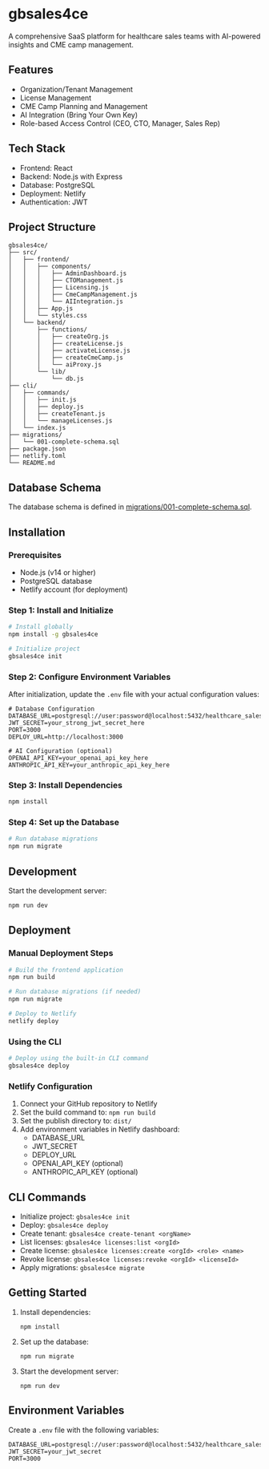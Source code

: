 # gbsales4ce

A comprehensive SaaS platform for healthcare sales teams with AI-powered insights and CME camp management.

## Features

- Organization/Tenant Management
- License Management
- CME Camp Planning and Management
- AI Integration (Bring Your Own Key)
- Role-based Access Control (CEO, CTO, Manager, Sales Rep)

## Tech Stack

- Frontend: React
- Backend: Node.js with Express
- Database: PostgreSQL
- Deployment: Netlify
- Authentication: JWT

## Project Structure

```
gbsales4ce/
├── src/
│   ├── frontend/
│   │   ├── components/
│   │   │   ├── AdminDashboard.js
│   │   │   ├── CTOManagement.js
│   │   │   ├── Licensing.js
│   │   │   ├── CmeCampManagement.js
│   │   │   └── AIIntegration.js
│   │   ├── App.js
│   │   └── styles.css
│   └── backend/
│       ├── functions/
│       │   ├── createOrg.js
│       │   ├── createLicense.js
│       │   ├── activateLicense.js
│       │   ├── createCmeCamp.js
│       │   └── aiProxy.js
│       └── lib/
│           └── db.js
├── cli/
│   ├── commands/
│   │   ├── init.js
│   │   ├── deploy.js
│   │   ├── createTenant.js
│   │   └── manageLicenses.js
│   └── index.js
├── migrations/
│   └── 001-complete-schema.sql
├── package.json
├── netlify.toml
└── README.md
```

## Database Schema

The database schema is defined in [migrations/001-complete-schema.sql](migrations/001-complete-schema.sql).

## Installation

### Prerequisites
- Node.js (v14 or higher)
- PostgreSQL database
- Netlify account (for deployment)

### Step 1: Install and Initialize

```bash
# Install globally
npm install -g gbsales4ce

# Initialize project
gbsales4ce init
```

### Step 2: Configure Environment Variables

After initialization, update the `.env` file with your actual configuration values:

```
# Database Configuration
DATABASE_URL=postgresql://user:password@localhost:5432/healthcare_sales
JWT_SECRET=your_strong_jwt_secret_here
PORT=3000
DEPLOY_URL=http://localhost:3000

# AI Configuration (optional)
OPENAI_API_KEY=your_openai_api_key_here
ANTHROPIC_API_KEY=your_anthropic_api_key_here
```

### Step 3: Install Dependencies

```bash
npm install
```

### Step 4: Set up the Database

```bash
# Run database migrations
npm run migrate
```

## Development

Start the development server:

```bash
npm run dev
```

## Deployment

### Manual Deployment Steps

```bash
# Build the frontend application
npm run build

# Run database migrations (if needed)
npm run migrate

# Deploy to Netlify
netlify deploy
```

### Using the CLI

```bash
# Deploy using the built-in CLI command
gbsales4ce deploy
```

### Netlify Configuration

1. Connect your GitHub repository to Netlify
2. Set the build command to: `npm run build`
3. Set the publish directory to: `dist/`
4. Add environment variables in Netlify dashboard:
   - DATABASE_URL
   - JWT_SECRET
   - DEPLOY_URL
   - OPENAI_API_KEY (optional)
   - ANTHROPIC_API_KEY (optional)

## CLI Commands

- Initialize project: `gbsales4ce init`
- Deploy: `gbsales4ce deploy`
- Create tenant: `gbsales4ce create-tenant <orgName>`
- List licenses: `gbsales4ce licenses:list <orgId>`
- Create license: `gbsales4ce licenses:create <orgId> <role> <name>`
- Revoke license: `gbsales4ce licenses:revoke <orgId> <licenseId>`
- Apply migrations: `gbsales4ce migrate`

## Getting Started

1. Install dependencies:
   ```
   npm install
   ```

2. Set up the database:
   ```
   npm run migrate
   ```

3. Start the development server:
   ```
   npm run dev
   ```

## Environment Variables

Create a `.env` file with the following variables:

```
DATABASE_URL=postgresql://user:password@localhost:5432/healthcare_sales
JWT_SECRET=your_jwt_secret
PORT=3000
```